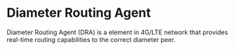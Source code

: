 # Diameter Routing Agent

Diameter Routing Agent (DRA) is a element in 4G/LTE network that provides real-time routing capabilities to the correct diameter peer.


